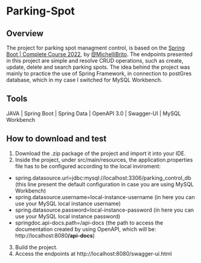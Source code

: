 # Parking-Spot

## Overview
The project for parking spot managment control, is based on the <a href="https://www.youtube.com/watch?v=LXRU-Z36GEU&t=6301s">Spring Boot | Complete Course 2022</a>, by <a href="https://github.com/MichelliBrito">@MichelliBrito</a>. The endpoints presented in this project are simple and resolve CRUD operations, such as create, update, delete and search parking spots. The idea behind the project was mainly to practice the use of Spring Framework, in connection to postGres database, which in my case I switched for MySQL Workbench.

## Tools
JAVA | Spring Boot | Spring Data | OpenAPI 3.0 | Swagger-UI | MySQL Workbench

## How to download and test
1. Download the .zip package of the project and import it into your IDE.
2. Inside the project, under src/main/resources, the application.properties file has to be configured according to the local inviroment:
* spring.datasource.url=jdbc:mysql://localhost:3306/parking_control_db (this line present the default configuration in case you are using MySQL Workbench)
* spring.datasource.username=local-instance-username (in here you can use your MySQL local instance username)
* spring.datasource.password=local-instance-password (in here you can use your MySQL local instance password)
* springdoc.api-docs.path=/api-docs (the path to access the documentation created by using OpenAPI, which will be: http://localhost:8080<strong>/api-docs</strong>)
3. Build the project.
4. Access the endpoints at http://localhost:8080/swagger-ui.html
